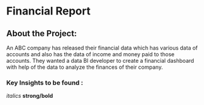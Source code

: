 # Financial Report
## About the Project:  
An ABC company has released their financial data which has various data of accounts and also has the data of income and money paid to those accounts.
They wanted a data BI developer to create a financial dashboard with help of the data to analyze the finances of their company.

### Key Insights to be found :
 _italics_
 **strong/bold**

